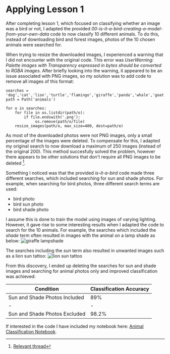 # Applying Lesson 1
After completing lesson 1, which focused on classifying whether an image was a bird or not, I adapted the provided _00-is-it-a-bird-creating-a-model-from-your-own-data_ code to now classify 10 different animals. To do this, instead of downloading bird and forest images, photos of the 10 chosen animals were searched for. 

When trying to resize the downloaded images, I experienced a warning that I did not encounter with the original code. This error was _UserWarning: Palette images with Transparency expressed in bytes should be converted to RGBA images_. After briefly looking into the warning, it appeared to be an issue associated with PNG images, so my solution was to add code to remove all images of this format:
```
searches = 'dog','cat','lion','turtle','flamingo','giraffe','panda','whale','goat','chicken'
path = Path('animals')

for o in searches:
    for file in os.listdir(path/o): 
        if file.endswith('.png'):
             os.remove(path/o/file)
    resize_images(path/o, max_size=400, dest=path/o)
```

As most of the downloaded photos were not PNG images, only a small percentage of the images were deleted. To compensate for this, I adapted my original search to now download a maximum of 250 images (instead of the original 200). This method succesfully solved the problem, however there appears to be other solutions that don't require all PNG images to be deleted [^1].

Something I noticed was that the provided _is-it-a-bird_ code made three different searches, which included searching for sun and shade photos. For example, when searching for bird photos, three different search terms are used: 
- bird photo
- bird sun photo
- bird shade photo

I assume this is done to train the model using images of varying lighting. However, it gave rise to some interesting results when I adapted the code to search for the 10 animals. For example, the searches which included the _shade_ term often resulted in images with the animal on a lamp shade as below:
![giraffe lampshade](https://github.com/bridgetcasey1/bridgetcasey1.github.io/assets/113487655/d92339bd-a881-4559-9b17-5546ce25611c)

The searches including the _sun_ term also resulted in unwanted images such as a lion sun tattoo: 
![lion sun tattoo](https://github.com/bridgetcasey1/bridgetcasey1.github.io/assets/113487655/8c11a78e-3658-4441-b596-57c360baab4d)

From this discovery, I ended up deleting the searches for sun and shade images and searching for animal photos only and improved classification was achieved:

| Condition | Classification Accuracy |
|-|-|
| Sun and Shade Photos Included | 89% |
|-|-|
| Sun and Shade Photos Excluded | 98.2% |

If interested in the code I have included my notebook here: [Animal Classification Notebook](/pdf/ELEC4630_A3_Q2.pdf).

[^1]: [Relevant thread](https://stackoverflow.com/questions/70839890/pil-remove-error-userwarning-palette-images-with-transparency-expressed-in-byt)
